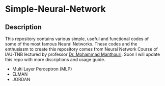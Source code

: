 # Simple-Neural-Network

## Description 

This repository contains various simple, useful and functional codes of some of the most famous Neural Networks. These codes and the enthusiasm to create this repository comes from Neural Network Course of IAU-TNB lectured by professor [Dr. Mohammad Manthouri](https://www.linkedin.com/in/mohammad-mansouri-07030766/).
Soon I will update this repo with more discriptions and usage guide.

* Multi Layer Perceptron (MLP)
* ELMAN
* JORDAN